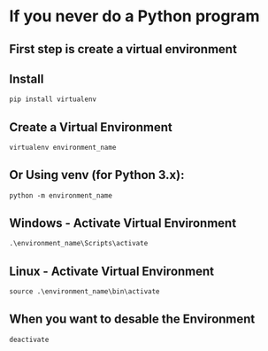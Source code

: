 # If you never do a Python program
## First step is create a virtual environment

## Install
```html
pip install virtualenv
```
## Create a Virtual Environment
```html
virtualenv environment_name
```
## Or Using venv (for Python 3.x):
```html
python -m environment_name
```
## Windows - Activate Virtual Environment
```html
.\environment_name\Scripts\activate
```
## Linux - Activate Virtual Environment
```html
source .\environment_name\bin\activate
```
## When you want to desable the Environment
```
deactivate
```
